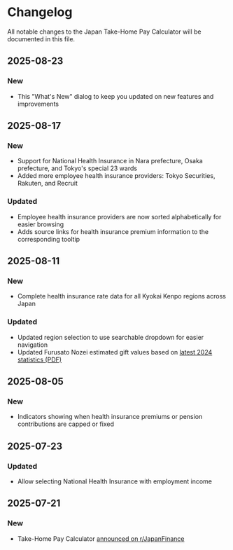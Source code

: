 # Changelog

All notable changes to the Japan Take-Home Pay Calculator will be documented in this file.

## 2025-08-23

### New

- This "What's New" dialog to keep you updated on new features and improvements

## 2025-08-17

### New

- Support for National Health Insurance in Nara prefecture, Osaka prefecture, and Tokyo's special 23 wards
- Added more employee health insurance providers: Tokyo Securities, Rakuten, and Recruit

### Updated

- Employee health insurance providers are now sorted alphabetically for easier browsing
- Adds source links for health insurance premium information to the corresponding tooltip

## 2025-08-11

### New

- Complete health insurance rate data for all Kyokai Kenpo regions across Japan

### Updated

- Updated region selection to use searchable dropdown for easier navigation
- Updated Furusato Nozei estimated gift values based on [latest 2024 statistics (PDF)](https://www.soumu.go.jp/main_content/001022815.crdownload)

## 2025-08-05

### New

- Indicators showing when health insurance premiums or pension contributions are capped or fixed

## 2025-07-23

### Updated

- Allow selecting National Health Insurance with employment income

## 2025-07-21

### New

- Take-Home Pay Calculator [announced on r/JapanFinance](https://www.reddit.com/r/JapanFinance/comments/1m5jqjn/new_wiki_domain_and_takehome_pay_calculator/)
